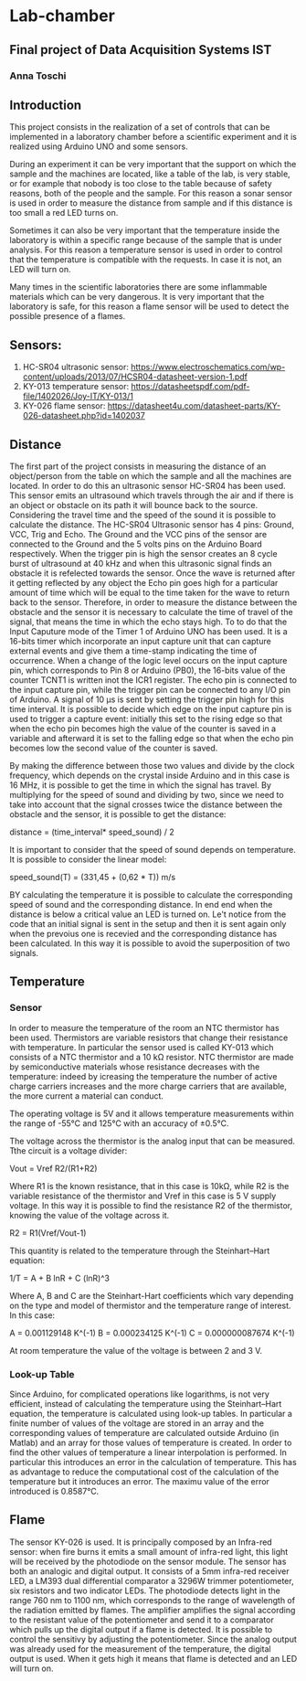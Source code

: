 # Lab-chamber
## Final project of Data Acquisition Systems IST 

### Anna Toschi

## Introduction
This project consists in the realization of a set of controls that can be implemented in a laboratory chamber before a scientific experiment and it is realized using Arduino UNO and some sensors.

During an experiment it can be very important that the support on which the sample and the machines are located, like a table of the lab, is very stable, or for example that nobody is too close to the table because of safety reasons, both of the people and the sample. For this reason a sonar sensor is used in order to measure the distance from sample and if this distance is too small a red LED turns on. 

Sometimes it can also be very important that the temperature inside the laboratory is within a specific range because of the sample that is under analysis. For this reason a temperature sensor is used in order to control that the temperature is compatible with the requests. In case it is not, an LED will turn on.

Many times in the scientific laboratories there are some inflammable materials which can be very dangerous. It is very important that the laboratory is safe, for this reason a flame sensor will be used to detect the possible presence of a flames. 

## Sensors:

1) HC-SR04 ultrasonic sensor: https://www.electroschematics.com/wp-content/uploads/2013/07/HCSR04-datasheet-version-1.pdf
2) KY-013 temperature sensor: https://datasheetspdf.com/pdf-file/1402026/Joy-IT/KY-013/1
3) KY-026 flame sensor: https://datasheet4u.com/datasheet-parts/KY-026-datasheet.php?id=1402037

## Distance

The first part of the project consists in measuring the distance of an object/person from the table on which the sample and all the machines are located. In order to do this an ultrasonic sensor HC-SR04 has been used. This sensor emits an ultrasound which travels through the air and if there is an object or obstacle on its path it will bounce back to the source. Considering the travel time and the speed of the sound it is possible to calculate the distance. 
The HC-SR04 Ultrasonic sensor has 4 pins: Ground, VCC, Trig and Echo. The Ground and the VCC pins of the sensor are connected to the Ground and the 5 volts pins on the Arduino Board respectively. When the trigger pin is high the sensor creates an 8 cycle burst of ultrasound at 40 kHz and when this ultrasonic signal finds an obstacle it is refelected towards the sensor. Once the wave is returned after it getting reflected by any object the Echo pin goes high for a particular amount of time which will be equal to the time taken for the wave to return back to the sensor.
Therefore, in order to measure the distance between the obstacle and the sensor it is necessary to calculate the time of travel of the signal, that means the time in which the echo stays high. To to do that the Input Caputure mode of the Timer 1 of Arduino UNO has been used. It is a 16-bits timer which incorporate an input capture unit that can capture external events and give them a time-stamp indicating the time of occurrence. When a change of the logic level occurs on the input capture pin, which corresponds to Pin 8 or Arduino (PB0), the 16-bits value of the counter TCNT1 is written inot the ICR1 register. The echo pin is connected to the input capture pin, while the trigger pin can be connected to any I/O pin of Arduino.
A signal of 10 µs is sent by setting the trigger pin high for this time interval. It is possible to decide which edge on the input capture pin is used to trigger a capture event: initially this set to the rising edge so that when the echo pin becomes high the value of the counter is saved in a variable and afterward it is set to the falling edge so that when the echo pin becomes low the second value of the counter is saved. 



By making the difference between those two values and divide by the clock frequency, which depends on the crystal inside Arduino and in this case is 16 MHz, it is possible to get the time in which the signal has travel.
By multiplying for the speed of sound and dividing by two, since we need to take into account that the signal crosses twice the distance between the obstacle and the sensor, it is possible to get the distance:

distance = (time_interval* speed_sound) / 2

It is important to consider that the speed of sound depends on temperature. It is possible to consider the linear model:

speed_sound(T) = (331,45 + (0,62 * T)) m/s

BY calculating the temperature it is possible to calculate the corresponding speed of sound and the corresponding distance.
In end end when the distance is below a critical value an LED is turned on. 
Le't notice from the code that an initial signal is sent in the setup and then it is sent again only when the prevoius one is recevied and the corresponding distance has been calculated. In this way it is possible to avoid the superposition of two signals. 

## Temperature
### Sensor 
In order to measure the temperature of the room an NTC thermistor has been used.
Thermistors are variable resistors that change their resistance with temperature. In particular the sensor used is called KY-013 which consists of a NTC thermistor and a 10 kΩ resistor. NTC thermistor are made by semiconductive materials whose resistance decreases with the temperature: indeed by icreasing the temperature the number of active charge carriers increases and the more charge carriers that are available, the more current a material can conduct.

The operating voltage is 5V and it allows temperature measurements within the range of -55°C and 125°C with an accuracy of ±0.5°C.

The voltage across the thermistor is the analog input that can be measured. Tthe circuit is a voltage divider: 

Vout = Vref R2/(R1+R2)

Where R1 is the known resistance, that in this case is 10kΩ, while R2 is the variable resistance of the thermistor and Vref in this case is 5 V supply voltage. In this way it is possible to find the resistance R2 of the thermistor, knowing the value of the voltage across it.

R2 = R1(Vref/Vout-1)

This quantity is related to the temperature through the Steinhart–Hart equation:

1/T = A + B lnR + C (lnR)^3

Where A, B and C are the Steinhart-Hart coefficients which vary depending on the type and model of thermistor and the temperature range of interest. In this case:

A = 0.001129148 K^(-1)
B = 0.000234125 K^(-1)
C = 0.000000087674 K^(-1)

At room temperature the value of the voltage is between 2 and 3 V.
### Look-up Table
Since Arduino, for complicated operations like logarithms, is not very efficient, instead of calculating the temperature using the Steinhart–Hart equation, the temperature is calculated using look-up tables. In particular a finite number of values of the voltage are stored in an array and the corresponding values of temperature are calculated outside Arduino (in Matlab) and an array for those values of temperature is created. In order to find the other values of temperature a linear interpolation is performed. 
In particular this introduces an error in the calculation of temperature. 
This has as advantage to reduce the computational cost of the calculation of the temperature but it introduces an error. The maximu value of the error introduced is 0.8587°C.

## Flame
The sensor KY-026 is used. It is principally composed by an Infra-red sensor: when fire burns it emits a small amount of infra-red light, this light will be received by the photodiode on the sensor module. 
The sensor has both an analogic and digital output. It consists of a 5mm infra-red receiver LED, a LM393 dual differential comparator a 3296W trimmer potentiometer, six resistors and two indicator LEDs. The photodiode detects light in the range 760 nm to 1100 nm, which corresponds to the range of wavelength of the radiation emitted by flames. The amplifier amplifies the signal according to the resistant value of the potentiometer and send it to a comparator which pulls up the digital output if a flame is detected. It is possible to control the sensitivy by adjusting the potentiometer.
Since the analog output was already used for the measurement of the temperature, the digital output is used. 
When it gets high it means that flame is detected and an LED will turn on.


